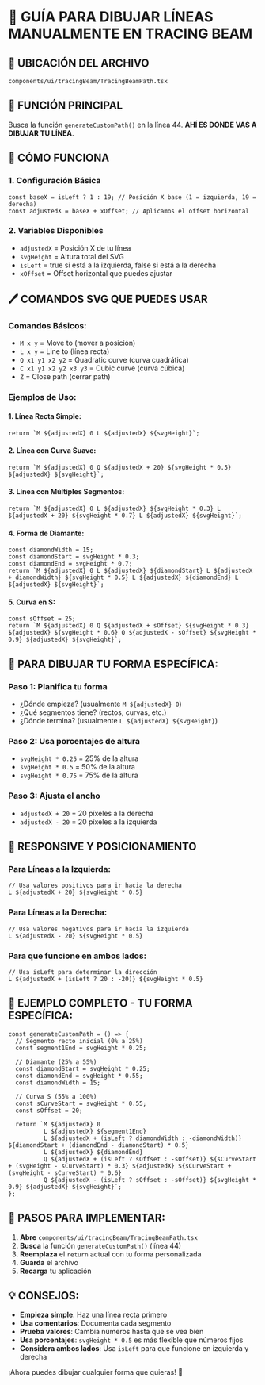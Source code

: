 # 🎨 GUÍA PARA DIBUJAR LÍNEAS MANUALMENTE EN TRACING BEAM

## 📍 **UBICACIÓN DEL ARCHIVO**
`components/ui/tracingBeam/TracingBeamPath.tsx`

## 🔧 **FUNCIÓN PRINCIPAL**
Busca la función `generateCustomPath()` en la línea 44. **AHÍ ES DONDE VAS A DIBUJAR TU LÍNEA**.

## 🎯 **CÓMO FUNCIONA**

### **1. Configuración Básica**
```tsx
const baseX = isLeft ? 1 : 19; // Posición X base (1 = izquierda, 19 = derecha)
const adjustedX = baseX + xOffset; // Aplicamos el offset horizontal
```

### **2. Variables Disponibles**
- `adjustedX` = Posición X de tu línea
- `svgHeight` = Altura total del SVG
- `isLeft` = true si está a la izquierda, false si está a la derecha
- `xOffset` = Offset horizontal que puedes ajustar

## 🖊️ **COMANDOS SVG QUE PUEDES USAR**

### **Comandos Básicos:**
- `M x y` = Move to (mover a posición)
- `L x y` = Line to (línea recta)
- `Q x1 y1 x2 y2` = Quadratic curve (curva cuadrática)
- `C x1 y1 x2 y2 x3 y3` = Cubic curve (curva cúbica)
- `Z` = Close path (cerrar path)

### **Ejemplos de Uso:**

#### **1. Línea Recta Simple:**
```tsx
return `M ${adjustedX} 0 L ${adjustedX} ${svgHeight}`;
```

#### **2. Línea con Curva Suave:**
```tsx
return `M ${adjustedX} 0 Q ${adjustedX + 20} ${svgHeight * 0.5} ${adjustedX} ${svgHeight}`;
```

#### **3. Línea con Múltiples Segmentos:**
```tsx
return `M ${adjustedX} 0 L ${adjustedX} ${svgHeight * 0.3} L ${adjustedX + 20} ${svgHeight * 0.7} L ${adjustedX} ${svgHeight}`;
```

#### **4. Forma de Diamante:**
```tsx
const diamondWidth = 15;
const diamondStart = svgHeight * 0.3;
const diamondEnd = svgHeight * 0.7;
return `M ${adjustedX} 0 L ${adjustedX} ${diamondStart} L ${adjustedX + diamondWidth} ${svgHeight * 0.5} L ${adjustedX} ${diamondEnd} L ${adjustedX} ${svgHeight}`;
```

#### **5. Curva en S:**
```tsx
const sOffset = 25;
return `M ${adjustedX} 0 Q ${adjustedX + sOffset} ${svgHeight * 0.3} ${adjustedX} ${svgHeight * 0.6} Q ${adjustedX - sOffset} ${svgHeight * 0.9} ${adjustedX} ${svgHeight}`;
```

## 🎨 **PARA DIBUJAR TU FORMA ESPECÍFICA:**

### **Paso 1: Planifica tu forma**
- ¿Dónde empieza? (usualmente `M ${adjustedX} 0`)
- ¿Qué segmentos tiene? (rectos, curvas, etc.)
- ¿Dónde termina? (usualmente `L ${adjustedX} ${svgHeight}`)

### **Paso 2: Usa porcentajes de altura**
- `svgHeight * 0.25` = 25% de la altura
- `svgHeight * 0.5` = 50% de la altura
- `svgHeight * 0.75` = 75% de la altura

### **Paso 3: Ajusta el ancho**
- `adjustedX + 20` = 20 píxeles a la derecha
- `adjustedX - 20` = 20 píxeles a la izquierda

## 🔄 **RESPONSIVE Y POSICIONAMIENTO**

### **Para Líneas a la Izquierda:**
```tsx
// Usa valores positivos para ir hacia la derecha
L ${adjustedX + 20} ${svgHeight * 0.5}
```

### **Para Líneas a la Derecha:**
```tsx
// Usa valores negativos para ir hacia la izquierda
L ${adjustedX - 20} ${svgHeight * 0.5}
```

### **Para que funcione en ambos lados:**
```tsx
// Usa isLeft para determinar la dirección
L ${adjustedX + (isLeft ? 20 : -20)} ${svgHeight * 0.5}
```

## 🎯 **EJEMPLO COMPLETO - TU FORMA ESPECÍFICA:**

```tsx
const generateCustomPath = () => {
  // Segmento recto inicial (0% a 25%)
  const segment1End = svgHeight * 0.25;
  
  // Diamante (25% a 55%)
  const diamondStart = svgHeight * 0.25;
  const diamondEnd = svgHeight * 0.55;
  const diamondWidth = 15;
  
  // Curva S (55% a 100%)
  const sCurveStart = svgHeight * 0.55;
  const sOffset = 20;
  
  return `M ${adjustedX} 0 
          L ${adjustedX} ${segment1End}
          L ${adjustedX + (isLeft ? diamondWidth : -diamondWidth)} ${diamondStart + (diamondEnd - diamondStart) * 0.5}
          L ${adjustedX} ${diamondEnd}
          Q ${adjustedX + (isLeft ? sOffset : -sOffset)} ${sCurveStart + (svgHeight - sCurveStart) * 0.3} ${adjustedX} ${sCurveStart + (svgHeight - sCurveStart) * 0.6}
          Q ${adjustedX - (isLeft ? sOffset : -sOffset)} ${svgHeight * 0.9} ${adjustedX} ${svgHeight}`;
};
```

## 🚀 **PASOS PARA IMPLEMENTAR:**

1. **Abre** `components/ui/tracingBeam/TracingBeamPath.tsx`
2. **Busca** la función `generateCustomPath()` (línea 44)
3. **Reemplaza** el `return` actual con tu forma personalizada
4. **Guarda** el archivo
5. **Recarga** tu aplicación

## 💡 **CONSEJOS:**

- **Empieza simple**: Haz una línea recta primero
- **Usa comentarios**: Documenta cada segmento
- **Prueba valores**: Cambia números hasta que se vea bien
- **Usa porcentajes**: `svgHeight * 0.5` es más flexible que números fijos
- **Considera ambos lados**: Usa `isLeft` para que funcione en izquierda y derecha

¡Ahora puedes dibujar cualquier forma que quieras! 🎨
